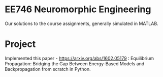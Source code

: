 # EE746 Neuromorphic Engineering
Our solutions to the course assignments, generally simulated in MATLAB. 
# Project 
Implemented this paper - https://arxiv.org/abs/1602.05179 : Equilibrium Propagation: Bridging the Gap Between Energy-Based Models and Backpropagation from scratch in Python.
